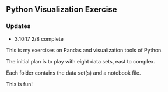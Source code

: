 ## Python Visualization Exercise

### Updates
- 3.10.17 2/8 complete

This is my exercises on Pandas and visualization tools of Python.

The initial plan is to play with eight data sets, east to complex.

Each folder contains the data set(s) and a notebook file.

This is fun!
